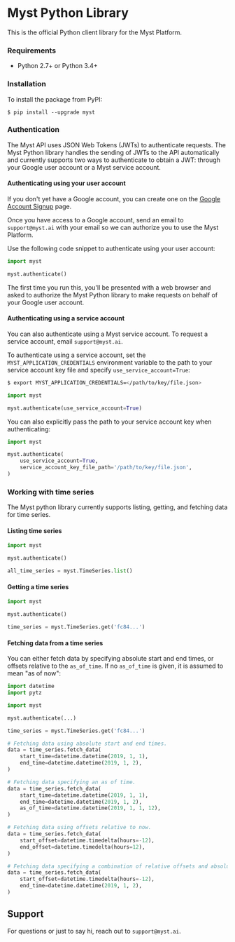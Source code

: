 # Myst Python Library

This is the official Python client library for the Myst Platform.

### Requirements

- Python 2.7+ or Python 3.4+

### Installation

To install the package from PyPI:

    $ pip install --upgrade myst

### Authentication

The Myst API uses JSON Web Tokens (JWTs) to authenticate requests. The Myst Python library handles the sending of JWTs to the API automatically and
currently supports two ways to authenticate to obtain a JWT: through your Google user account or a Myst service account.

#### Authenticating using your user account

If you don't yet have a Google account, you can create one on the [Google Account Signup](https://accounts.google.com/signup) page.

Once you have access to a Google account, send an email to `support@myst.ai` with your email so we can authorize you to use the Myst Platform.

Use the following code snippet to authenticate using your user account:

```python
import myst

myst.authenticate()
```

The first time you run this, you'll be presented with a web browser and asked to authorize the Myst Python library to make requests on behalf of your Google user account.

#### Authenticating using a service account

You can also authenticate using a Myst service account. To request a service account, email `support@myst.ai`.

To authenticate using a service account, set the `MYST_APPLICATION_CREDENTIALS` environment variable to the path to your service account
key file and specify `use_service_account=True`:

```sh
$ export MYST_APPLICATION_CREDENTIALS=</path/to/key/file.json>
```

```python
import myst

myst.authenticate(use_service_account=True)
```

You can also explicitly pass the path to your service account key when authenticating:

```python
import myst

myst.authenticate(
    use_service_account=True,
    service_account_key_file_path='/path/to/key/file.json',
)
```

### Working with time series

The Myst python library currently supports listing, getting, and fetching data for time series.

#### Listing time series

```python
import myst

myst.authenticate()

all_time_series = myst.TimeSeries.list()
```

#### Getting a time series

```python
import myst

myst.authenticate()

time_series = myst.TimeSeries.get('fc84...')
```

#### Fetching data from a time series

You can either fetch data by specifying absolute start and end times, or offsets relative to the `as_of_time`. If no `as_of_time` is given,
it is assumed to mean "as of now":

```python
import datetime
import pytz

import myst

myst.authenticate(...)

time_series = myst.TimeSeries.get('fc84...')

# Fetching data using absolute start and end times.
data = time_series.fetch_data(
    start_time=datetime.datetime(2019, 1, 1),
    end_time=datetime.datetime(2019, 1, 2),
)

# Fetching data specifying an as of time.
data = time_series.fetch_data(
    start_time=datetime.datetime(2019, 1, 1),
    end_time=datetime.datetime(2019, 1, 2),
    as_of_time=datetime.datetime(2019, 1, 1, 12),
)

# Fetching data using offsets relative to now.
data = time_series.fetch_data(
    start_offset=datetime.timedelta(hours=-12),
    end_offset=datetime.timedelta(hours=12),
)

# Fetching data specifying a combination of relative offsets and absolute timestamps.
data = time_series.fetch_data(
    start_offset=datetime.timedelta(hours=-12),
    end_time=datetime.datetime(2019, 1, 2),
)
```

## Support

For questions or just to say hi, reach out to `support@myst.ai`.
